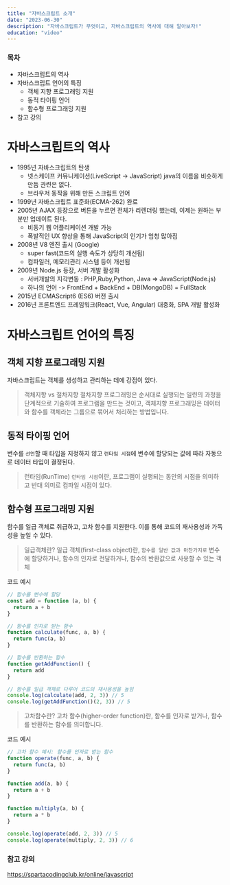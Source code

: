 ```yaml
---
title: "자바스크립트 소개"
date: "2023-06-30"
description: "자바스크립트가 무엇이고, 자바스크립트의 역사에 대해 알아보자!"
education: "video"
---
```


### 목차

- 자바스크립트의 역사
- 자바스크립트 언어의 특징
  - 객체 지향 프로그래밍 지원
  - 동적 타이핑 언어
  - 함수형 프로그래밍 지원
- 참고 강의

# 자바스크립트의 역사

- 1995년 자바스크립트의 탄생
  - 넷스케이프 커뮤니케이션(LiveScript -> JavaScript) java의 이름을 비슷하게 만듬 관련은 없다.
  - 브라우저 동작을 위해 만든 스크립트 언어
- 1999년 자바스크립트 표준화(ECMA-262) 완료
- 2005년 AJAX 등장으로 버튼을 누르면 전체가 리렌더링 했는데, 이제는 원하는 부분만 업데이트 된다.
  - 비동기 웹 어플리케이션 개발 가능
  - 폭발적인 UX 향상을 통해 JavaScript의 인기가 엄청 많아짐
- 2008년 V8 엔진 출시 (Google)
  - super fast(코드의 실행 속도가 상당히 개선됨)
  - 컴파일러, 메모리관리 시스템 등이 개선됨
- 2009년 Node.js 등장, 서버 개발 활성화
  - 서버개발의 지각변동 : PHP,Ruby,Python, Java => JavaScript(Node.js)
  - 하나의 언어 -> FrontEnd + BackEnd + DB(MongoDB) = FullStack
- 2015년 ECMAScript6 (ES6) 버전 출시
- 2016년 프론트엔드 프레임워크(React, Vue, Angular) 대중화, SPA 개발 활성화

# 자바스크립트 언어의 특징

## 객체 지향 프로그래밍 지원

자바스크립트는 객체를 생성하고 관리하는 데에 강점이 있다.

> 객체지향 vs 절차지향
> 절차지향 프로그래밍은 순서대로 실행되는 일련의 과정을 단계적으로 기술하여 프로그램을 만드는 것이고, 객체지향 프로그래밍은 데이터와 함수를 객체라는 그룹으로 묶어서 처리하는 방법입니다.

## 동적 타이핑 언어

변수를 `선언`할 때 타입을 지정하지 않고 `런타임 시점`에 변수에 할당되는 값에 따라 자동으로 데이터 타입이 결정된다.

> 런타임(RunTime)
> `런타임 시점`이란, 프로그램이 실행되는 동안의 시점을 의미하고 반대 의미로 컴파일 시점이 있다.

## 함수형 프로그래밍 지원

함수를 일급 객체로 취급하고, 고차 함수를 지원한다. 이를 통해 코드의 재사용성과 가독성을 높일 수 있다.

> 일급객체란?
> 일급 객체(first-class object)란, `함수를 일반 값과 마찬가지로` 변수에 할당하거나, 함수의 인자로 전달하거나, 함수의 반환값으로 사용할 수 있는 객체

코드 예시

```js
// 함수를 변수에 할당
const add = function (a, b) {
  return a + b
}

// 함수를 인자로 받는 함수
function calculate(func, a, b) {
  return func(a, b)
}

// 함수를 반환하는 함수
function getAddFunction() {
  return add
}

// 함수를 일급 객체로 다루어 코드의 재사용성을 높임
console.log(calculate(add, 2, 3)) // 5
console.log(getAddFunction()(2, 3)) // 5
```

> 고차함수란?
> 고차 함수(higher-order function)란, 함수를 인자로 받거나, 함수를 반환하는 함수를 의미합니다.

코드 예시

```js
// 고차 함수 예시: 함수를 인자로 받는 함수
function operate(func, a, b) {
  return func(a, b)
}

function add(a, b) {
  return a + b
}

function multiply(a, b) {
  return a * b
}

console.log(operate(add, 2, 3)) // 5
console.log(operate(multiply, 2, 3)) // 6
```

### 참고 강의

https://spartacodingclub.kr/online/javascript
